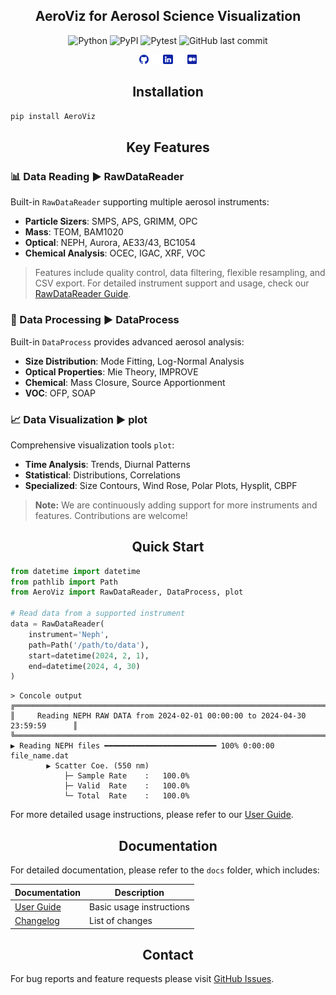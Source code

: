 ## <div align="center">AeroViz for Aerosol Science Visualization</div>

<div align="center">

![Python](https://img.shields.io/pypi/pyversions/aeroviz?logo=python)
![PyPI](https://img.shields.io/pypi/v/aeroviz?logo=pypi)
![Pytest](https://img.shields.io/github/actions/workflow/status/Alex870521/aeroviz/pytest.yml?logo=pytest&label=pytest)
![GitHub last commit](https://img.shields.io/github/last-commit/Alex870521/aeroviz?logo=github)

</div>

<div align="center">

<a href="https://github.com/Alex870521"><img src="https://github.com/Alex870521/AeroViz/blob/main/assets/media/logo-social-github.png?raw=true" width="3%" alt="Alex870521 GitHub"></a>
<img src="https://github.com/Alex870521/AeroViz/blob/main/assets/media/logo-transparent.png?raw=true" width="3%">
<a href="https://www.linkedin.com/in/Alex870521/"><img src="https://github.com/Alex870521/AeroViz/blob/main/assets/media/logo-social-linkedin.png?raw=true" width="3%" alt="Alex870521 LinkedIn"></a>
<img src="https://github.com/Alex870521/AeroViz/blob/main/assets/media/logo-transparent.png?raw=true" width="3%">
<a href="https://medium.com/@alex870521"><img src="https://github.com/Alex870521/AeroViz/blob/main/assets/media/logo-social-medium.png?raw=true" width="3%" alt="Alex870521 Medium"></a>
</div>

## <div align="center">Installation</div>
```bash
pip install AeroViz
```

## <div align="center">Key Features</div>

### 📊 Data Reading ▶ RawDataReader

Built-in `RawDataReader` supporting multiple aerosol instruments:
- **Particle Sizers**: SMPS, APS, GRIMM, OPC
- **Mass**: TEOM, BAM1020
- **Optical**: NEPH, Aurora, AE33/43, BC1054
- **Chemical Analysis**: OCEC, IGAC, XRF, VOC

> Features include quality control, data filtering, flexible resampling, and CSV export. For detailed instrument support
> and usage, check our [RawDataReader Guide](docs/guide/RawDataReader.md).

### 🔬 Data Processing ▶ DataProcess

Built-in `DataProcess` provides advanced aerosol analysis:
- **Size Distribution**: Mode Fitting, Log-Normal Analysis
- **Optical Properties**: Mie Theory, IMPROVE
- **Chemical**: Mass Closure, Source Apportionment
- **VOC**: OFP, SOAP

### 📈 Data Visualization ▶ plot

Comprehensive visualization tools `plot`:
- **Time Analysis**: Trends, Diurnal Patterns
- **Statistical**: Distributions, Correlations
- **Specialized**: Size Contours, Wind Rose, Polar Plots, Hysplit, CBPF

> **Note:** We are continuously adding support for more instruments and features. Contributions are welcome!

## <div align="center">Quick Start</div>

```python
from datetime import datetime
from pathlib import Path
from AeroViz import RawDataReader, DataProcess, plot

# Read data from a supported instrument
data = RawDataReader(
    instrument='Neph',
    path=Path('/path/to/data'),
    start=datetime(2024, 2, 1),
    end=datetime(2024, 4, 30)
)
```

```pycon
> Concole output
╔════════════════════════════════════════════════════════════════════════════════╗
║     Reading NEPH RAW DATA from 2024-02-01 00:00:00 to 2024-04-30 23:59:59      ║
╚════════════════════════════════════════════════════════════════════════════════╝
▶ Reading NEPH files ━━━━━━━━━━━━━━━━━━━━━━━━━ 100% 0:00:00 file_name.dat
		▶ Scatter Coe. (550 nm)
			├─ Sample Rate    :   100.0%
			├─ Valid  Rate    :   100.0%
			└─ Total  Rate    :   100.0%
```

For more detailed usage instructions, please refer to our [User Guide](docs/guide).


## <div align="center">Documentation</div>
For detailed documentation, please refer to the `docs` folder, which includes:

<div align="center">

| Documentation                  | Description              |
|--------------------------------|--------------------------|
| [User Guide](docs/guide)       | Basic usage instructions |
| [Changelog](docs/CHANGELOG.md) | List of changes          |
</div>

## <div align="center">Contact</div>
For bug reports and feature requests please visit [GitHub Issues](https://github.com/Alex870521/DataPlot/issues).
